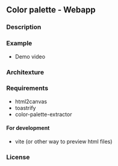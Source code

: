 ## Color palette - Webapp

### Description

### Example
- Demo video

### Architexture

### Requirements
- html2canvas
- toastrify
- color-palette-extractor

#### For development
- vite (or other way to preview html files)

### License
